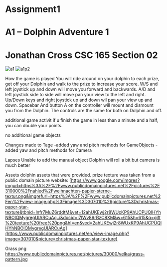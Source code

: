 # Assignment1
# A1 – Dolphin Adventure 1
# Jonathan Cross CSC 165 Section 02

![a1](https://user-images.githubusercontent.com/19335369/220033400-2e8a2fb0-52e0-4e5f-962f-5749fe82987c.JPG)
![a1p2](https://user-images.githubusercontent.com/19335369/220033450-bb522a4a-bb4c-481d-a859-1d167a0cc36f.JPG)

How the game is played
You will ride around on your dolphin to each prize, get off your Dolphin and walk to the prize to increase your score.
W/S and left joystick up and down will move you forward and backwards.
A/D and left joystick side to side will move pan your view to the left and right.
Up/Down keys and right joystick up and down wil pan your view up and down.
Spacebar And button A on the controller will mount and dismount you from the Dolphin. 
The controls are the same for both on Dolphin and off.

additional game activit
if u finish the game in less than a minute and a half, you can double your points. 

no additional game objects

Changes made to Tage
-added yaw and pitch methods for GameObjects
-added yaw and pitch methods for Camera

Lapses
Unable to add the manual object
Dolphin will roll a bit but camera is much better

Assets
dolphin assets that were provided.
prize texture was taken from a public domain picture website:
[https://www.google.com/imgres?imgurl=https%3A%2F%2Fwww.publicdomainpictures.net%2Fpictures%2F310000%2Fnahled%2Fweihnachten-papier-sterne-textur.png&imgrefurl=https%3A%2F%2Fwww.publicdomainpictures.net%2Fen%2Fview-image.php%3Fimage%3D307010%26picture%3Dchristmas-paper-star-texture&tbnid=lnfr7MuZ6rddtM&vet=12ahUKEwj2r8WUxKP9AhUCPUQIHYhNBOIQMygregUIARCuAg..i&docid=I7lWv89rBzC8XM&w=615&h=615&q=gift%20texture%20free%20png&hl=en&ved=2ahUKEwj2r8WUxKP9AhUCPUQIHYhNBOIQMygregUIARCuAg](https://www.publicdomainpictures.net/en/view-image.php?image=307010&picture=christmas-paper-star-texture)

Grass png https://www.publicdomainpictures.net/pictures/30000/velka/grass-pattern.jpg 